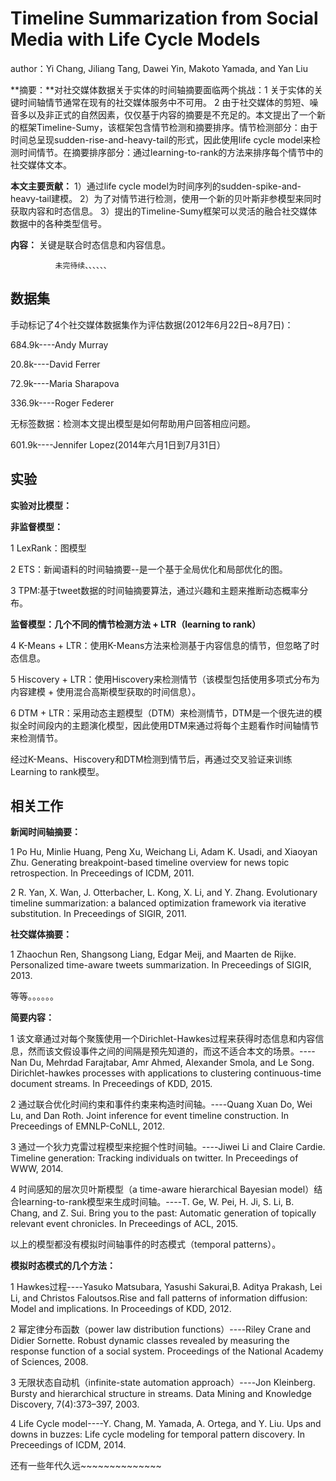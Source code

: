 # Timeline Summarization from Social Media with Life Cycle Models #

author：Yi Chang, Jiliang Tang, Dawei Yin, Makoto Yamada, and Yan Liu

**摘要：**对社交媒体数据关于实体的时间轴摘要面临两个挑战：1 关于实体的关键时间轴情节通常在现有的社交媒体服务中不可用。 2 由于社交媒体的剪短、噪音多以及非正式的自然因素，仅仅基于内容的摘要是不充足的。本文提出了一个新的框架Timeline-Sumy，该框架包含情节检测和摘要排序。情节检测部分：由于时间总呈现sudden-rise-and-heavy-tail的形式，因此使用life cycle model来检测时间情节。在摘要排序部分：通过learning-to-rank的方法来排序每个情节中的社交媒体文本。

**本文主要贡献：** 1）通过life cycle model为时间序列的sudden-spike-and-heavy-tail建模。 2）为了对情节进行检测，使用一个新的贝叶斯非参模型来同时获取内容和时态信息。 3）提出的Timeline-Sumy框架可以灵活的融合社交媒体数据中的各种类型信号。


**内容：**  关键是联合时态信息和内容信息。
              
              未完待续、、、、、、


## 数据集 ##
手动标记了4个社交媒体数据集作为评估数据(2012年6月22日~8月7日)：

684.9k----Andy Murray

20.8k----David Ferrer

72.9k----Maria Sharapova

336.9k----Roger Federer 

无标签数据：检测本文提出模型是如何帮助用户回答相应问题。

601.9k----Jennifer Lopez(2014年六月1日到7月31日）

## 实验 ##
**实验对比模型：**

**非监督模型：**

1 LexRank：图模型

2 ETS：新闻语料的时间轴摘要--是一个基于全局优化和局部优化的图。

3 TPM:基于tweet数据的时间轴摘要算法，通过兴趣和主题来推断动态概率分布。

**监督模型：几个不同的情节检测方法 + LTR（learning to rank）**

4 K-Means + LTR：使用K-Means方法来检测基于内容信息的情节，但忽略了时态信息。

5 Hiscovery + LTR：使用Hiscovery来检测情节（该模型包括使用多项式分布为内容建模 + 使用混合高斯模型获取的时间信息）。

6 DTM + LTR：采用动态主题模型（DTM）来检测情节，DTM是一个很先进的模拟全时间段内的主题演化模型，因此使用DTM来通过将每个主题看作时间轴情节来检测情节。

经过K-Means、Hiscovery和DTM检测到情节后，再通过交叉验证来训练Learning to rank模型。


## 相关工作 ##
**新闻时间轴摘要：**

1 Po Hu, Minlie Huang, Peng Xu, Weichang
Li, Adam K. Usadi, and Xiaoyan Zhu. Generating breakpoint-based timeline overview for news topic retrospection. In Preceedings of ICDM, 2011.

2 R. Yan, X. Wan, J. Otterbacher, L. Kong,
X. Li, and Y. Zhang. Evolutionary timeline summarization: a balanced optimization framework via iterative substitution. In Preceedings of SIGIR, 2011.

**社交媒体摘要：**

1 Zhaochun Ren, Shangsong Liang, Edgar Meij, and Maarten de Rijke. Personalized time-aware tweets summarization. In Preceedings of SIGIR, 2013.

等等。。。。。。

**简要内容：**

1 该文章通过对每个聚簇使用一个Dirichlet-Hawkes过程来获得时态信息和内容信息，然而该文假设事件之间的间隔是预先知道的，而这不适合本文的场景。----Nan Du, Mehrdad Farajtabar, Amr Ahmed, Alexander Smola, and Le Song. Dirichlet-hawkes processes with applications to clustering continuous-time document streams. In Preceedings of KDD, 2015.

2 通过联合优化时间约束和事件约束来构造时间轴。----Quang Xuan Do, Wei Lu, and Dan Roth. Joint inference for event timeline construction. In Preceedings of EMNLP-CoNLL, 2012.

3 通过一个狄力克雷过程模型来挖掘个性时间轴。----Jiwei Li and Claire Cardie. Timeline generation: Tracking individuals on twitter. In Preceedings of WWW, 2014.

4 时间感知的层次贝叶斯模型（a time-aware hierarchical Bayesian model）结合learning-to-rank模型来生成时间轴。----T. Ge, W. Pei, H. Ji, S. Li, B. Chang, and Z. Sui. Bring you to the past: Automatic generation of topically relevant event chronicles. In Preceedings of ACL, 2015.

以上的模型都没有模拟时间轴事件的时态模式（temporal patterns）。

**模拟时态模式的几个方法：**

1 Hawkes过程----Yasuko Matsubara, Yasushi Sakurai,B. Aditya Prakash, Lei Li, and Christos Faloutsos.Rise and fall patterns of information diffusion: Model and implications. In Proceedings of KDD, 2012.

2 幂定律分布函数（power law distribution functions）----Riley Crane and Didier Sornette. Robust dynamic classes revealed by measuring the response function of a social system. Proceedings of the National Academy of Sciences, 2008.

3 无限状态自动机（infinite-state automation approach）----Jon Kleinberg. Bursty and hierarchical structure in streams. Data Mining and Knowledge Discovery, 7(4):373–397, 2003.

4 Life Cycle model----Y. Chang, M. Yamada, A. Ortega, and Y. Liu. Ups and downs in buzzes: Life cycle modeling for temporal pattern discovery. In Preceedings of ICDM, 2014.

还有一些年代久远~~~~~~~~~~~~~~
